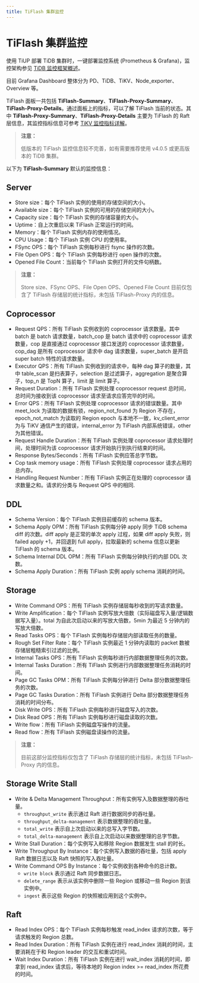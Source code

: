 ```yaml
---
title: TiFlash 集群监控
---
```


# TiFlash 集群监控

使用 TiUP 部署 TiDB 集群时，一键部署监控系统 (Prometheus & Grafana)，监控架构参见 [TiDB 监控框架概述](/tidb-monitoring-framework.md)。

目前 Grafana Dashboard 整体分为 PD、TiDB、TiKV、Node\_exporter、Overview 等。

TiFlash 面板一共包括 **TiFlash-Summary**、**TiFlash-Proxy-Summary**、**TiFlash-Proxy-Details**。通过面板上的指标，可以了解 TiFlash 当前的状态。其中 **TiFlash-Proxy-Summary**、**TiFlash-Proxy-Details** 主要为 TiFlash 的 Raft 层信息，其监控指标信息可参考 [TiKV 监控指标详解](/grafana-tikv-dashboard.md)。

> **注意：**
>
> 低版本的 TiFlash 监控信息较不完善，如有需要推荐使用 v4.0.5 或更高版本的 TiDB 集群。

以下为 **TiFlash-Summary** 默认的监控信息：

## Server

- Store size：每个 TiFlash 实例的使用的存储空间的大小。
- Available size：每个 TiFlash 实例的可用的存储空间的大小。
- Capacity size：每个 TiFlash 实例的存储容量的大小。
- Uptime：自上次重启以来 TiFlash 正常运行的时间。
- Memory：每个 TiFlash 实例内存的使用情况。
- CPU Usage：每个 TiFlash 实例 CPU 的使用率。
- FSync OPS：每个 TiFlash 实例每秒进行 fsync 操作的次数。
- File Open OPS：每个 TiFlash 实例每秒进行 open 操作的次数。
- Opened File Count：当前每个 TiFlash 实例打开的文件句柄数。

> **注意：**
>
> Store size、FSync OPS、File Open OPS、Opened File Count 目前仅包含了 TiFlash 存储层的统计指标，未包括 TiFlash-Proxy 内的信息。

## Coprocessor

- Request QPS：所有 TiFlash 实例收到的 coprocessor 请求数量。其中 batch 是 batch 请求数量，batch_cop 是 batch 请求中的 coprocessor 请求数量，cop 是直接通过 coprocessor 接口发送的 coprocessor 请求数量，cop_dag 是所有 coprocessor 请求中 dag 请求数量，super_batch 是开启 super batch 特性的请求数量。
- Executor QPS：所有 TiFlash 实例收到的请求中，每种 dag 算子的数量，其中 table_scan 是扫表算子，selection 是过滤算子，aggregation 是聚合算子，top_n 是 TopN 算子，limit 是 limit 算子。
- Request Duration：所有 TiFlash 实例处理 coprocessor request 总时间，总时间为接收到该 coprocessor 请求至请求应答完毕的时间。
- Error QPS：所有 TiFlash 实例处理 coprocessor 请求的错误数量。其中 meet_lock 为读取的数据有锁，region_not_found 为 Region 不存在，epoch_not_match 为读取的 Region epoch 与本地不一致，kv_client_error 为与 TiKV 通信产生的错误，internal_error 为 TiFlash 内部系统错误，other 为其他错误。
- Request Handle Duration：所有 TiFlash 实例处理 coprocessor 请求处理时间，处理时间为该 coprocessor 请求开始执行到执行结束的时间。
- Response Bytes/Seconds：所有 TiFlash 实例应答总字节数。
- Cop task memory usage：所有 TiFlash 实例处理 coprocessor 请求占用的总内存。
- Handling Request Number：所有 TiFlash 实例正在处理的 coprocessor 请求数量之和。请求的分类与 Request QPS 中的相同.

## DDL

- Schema Version：每个 TiFlash 实例目前缓存的 schema 版本。
- Schema Apply OPM：所有 TiFlash 实例每分钟 apply 同步 TiDB schema diff 的次数。diff apply 是正常的单次 apply 过程，如果 diff apply 失败，则 failed apply +1，并回退到 full apply，拉取最新的 schema 信息以更新 TiFlash 的 schema 版本。
- Schema Internal DDL OPM：所有 TiFlash 实例每分钟执行的内部 DDL 次数。
- Schema Apply Duration：所有 TiFlash 实例 apply schema 消耗的时间。

## Storage

- Write Command OPS：所有 TiFlash 实例存储层每秒收到的写请求数量。
- Write Amplification：每个 TiFlash 实例写放大倍数（实际磁盘写入量/逻辑数据写入量）。total 为自此次启动以来的写放大倍数，5min 为最近 5 分钟内的写放大倍数。
- Read Tasks OPS：每个 TiFlash 实例每秒存储层内部读取任务的数量。
- Rough Set Filter Rate：每个 TiFlash 实例最近 1 分钟内读取的 packet 数被存储层粗糙索引过滤的比例。
- Internal Tasks OPS：所有 TiFlash 实例每秒进行内部数据整理任务的次数。
- Internal Tasks Duration：所有 TiFlash 实例进行内部数据整理任务消耗的时间。
- Page GC Tasks OPM：所有 TiFlash 实例每分钟进行 Delta 部分数据整理任务的次数。
- Page GC Tasks Duration：所有 TiFlash 实例进行 Delta 部分数据整理任务消耗的时间分布。
- Disk Write OPS：所有 TiFlash 实例每秒进行磁盘写入的次数。
- Disk Read OPS：所有 TiFlash 实例每秒进行磁盘读取的次数。
- Write flow：所有 TiFlash 实例磁盘写操作的流量。
- Read flow：所有 TiFlash 实例磁盘读操作的流量。

> **注意：**
>
> 目前这部分监控指标仅包含了 TiFlash 存储层的统计指标，未包括 TiFlash-Proxy 内的信息。

## Storage Write Stall

- Write & Delta Management Throughput：所有实例写入及数据整理的吞吐量。
    - `throughput_write` 表示通过 Raft 进行数据同步的吞吐量。
    - `throughput_delta-management` 表示数据整理的吞吐量。
    - `total_write` 表示自上次启动以来的总写入字节数。
    - `total_delta-management` 表示自上次启动以来数据整理的总字节数。
- Write Stall Duration：每个实例写入和移除 Region 数据发生 stall 的时长。
- Write Throughput By Instance：每个实例写入数据的吞吐量，包括 apply Raft 数据日志以及 Raft 快照的写入吞吐量。
- Write Command OPS By Instance：每个实例收到各种命令的总计数。
    - `write block` 表示通过 Raft 同步数据日志。
    - `delete_range` 表示从该实例中删除一些 Region 或移动一些 Region 到该实例中。
    - `ingest` 表示这些 Region 的快照被应用到这个实例中。

## Raft

- Read Index OPS：每个 TiFlash 实例每秒触发 read_index 请求的次数，等于请求触发的 Region 总数。
- Read Index Duration：所有 TiFlash 实例在进行 read_index 消耗的时间，主要消耗在于和 Region leader 的交互和重试时间。
- Wait Index Duration：所有 TiFlash 实例在进行 wait_index 消耗的时间，即拿到 read_index 请求后，等待本地的 Region index >= read_index 所花费的时间。
